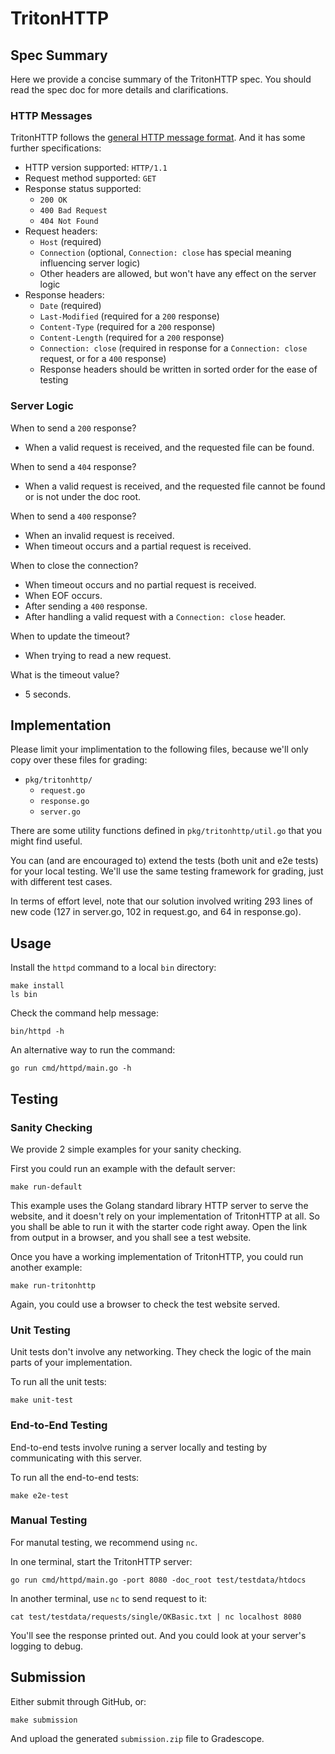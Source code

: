 # TritonHTTP

## Spec Summary

Here we provide a concise summary of the TritonHTTP spec. You should read the spec doc for more details and clarifications.

### HTTP Messages

TritonHTTP follows the [general HTTP message format](https://developer.mozilla.org/en-US/docs/Web/HTTP/Messages). And it has some further specifications:

- HTTP version supported: `HTTP/1.1`
- Request method supported: `GET`
- Response status supported:
  - `200 OK`
  - `400 Bad Request`
  - `404 Not Found`
- Request headers:
  - `Host` (required)
  - `Connection` (optional, `Connection: close` has special meaning influencing server logic)
  - Other headers are allowed, but won't have any effect on the server logic
- Response headers:
  - `Date` (required)
  - `Last-Modified` (required for a `200` response)
  - `Content-Type` (required for a `200` response)
  - `Content-Length` (required for a `200` response)
  - `Connection: close` (required in response for a `Connection: close` request, or for a `400` response)
  - Response headers should be written in sorted order for the ease of testing

### Server Logic

When to send a `200` response?
- When a valid request is received, and the requested file can be found.

When to send a `404` response?
- When a valid request is received, and the requested file cannot be found or is not under the doc root.

When to send a `400` response?
- When an invalid request is received.
- When timeout occurs and a partial request is received.

When to close the connection?
- When timeout occurs and no partial request is received.
- When EOF occurs.
- After sending a `400` response.
- After handling a valid request with a `Connection: close` header.

When to update the timeout?
- When trying to read a new request.

What is the timeout value?
- 5 seconds.

## Implementation

Please limit your implimentation to the following files, because we'll only copy over these files for grading:
- `pkg/tritonhttp/`
  - `request.go`
  - `response.go`
  - `server.go`

There are some utility functions defined in `pkg/tritonhttp/util.go` that you might find useful.

You can (and are encouraged to) extend the tests (both unit and e2e tests) for your local testing. We'll use the same testing framework for grading, just with different test cases.

In terms of effort level, note that our solution involved writing 293 lines of new code (127 in server.go, 102 in request.go, and 64 in response.go).

## Usage

Install the `httpd` command to a local `bin` directory:
```
make install
ls bin
```

Check the command help message:
```
bin/httpd -h
```

An alternative way to run the command:
```
go run cmd/httpd/main.go -h
```

## Testing

### Sanity Checking

We provide 2 simple examples for your sanity checking.

First you could run an example with the default server:
```
make run-default
```

This example uses the Golang standard library HTTP server to serve the website, and it doesn't rely on your implementation of TritonHTTP at all. So you shall be able to run it with the starter code right away. Open the link from output in a browser, and you shall see a test website.

Once you have a working implementation of TritonHTTP, you could run another example:
```
make run-tritonhttp
```

Again, you could use a browser to check the test website served.

### Unit Testing

Unit tests don't involve any networking. They check the logic of the main parts of your implementation.

To run all the unit tests:
```
make unit-test
```

### End-to-End Testing

End-to-end tests involve runing a server locally and testing by communicating with this server.

To run all the end-to-end tests:
```
make e2e-test
```

### Manual Testing

For manutal testing, we recommend using `nc`.

In one terminal, start the TritonHTTP server:
```
go run cmd/httpd/main.go -port 8080 -doc_root test/testdata/htdocs
```

In another terminal, use `nc` to send request to it:
```
cat test/testdata/requests/single/OKBasic.txt | nc localhost 8080
```

You'll see the response printed out. And you could look at your server's logging to debug.

## Submission

Either submit through GitHub, or:
```
make submission
```

And upload the generated `submission.zip` file to Gradescope.
